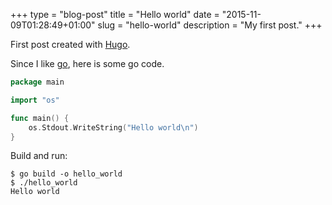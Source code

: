 +++
type = "blog-post"
title = "Hello world"
date = "2015-11-09T01:28:49+01:00"
slug = "hello-world"
description = "My first post."
+++

First post created with [Hugo](https://gohugo.io).

Since I like [go](https://golang.org), here is some go code.

```go
package main

import "os"

func main() {
	os.Stdout.WriteString("Hello world\n")
}
```

Build and run:

```shell
$ go build -o hello_world
$ ./hello_world
Hello world
```
